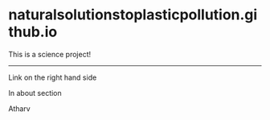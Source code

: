 # naturalsolutionstoplasticpollution.github.io
This is a science project!

--------------------
Link on the right hand side

In about section

Atharv

